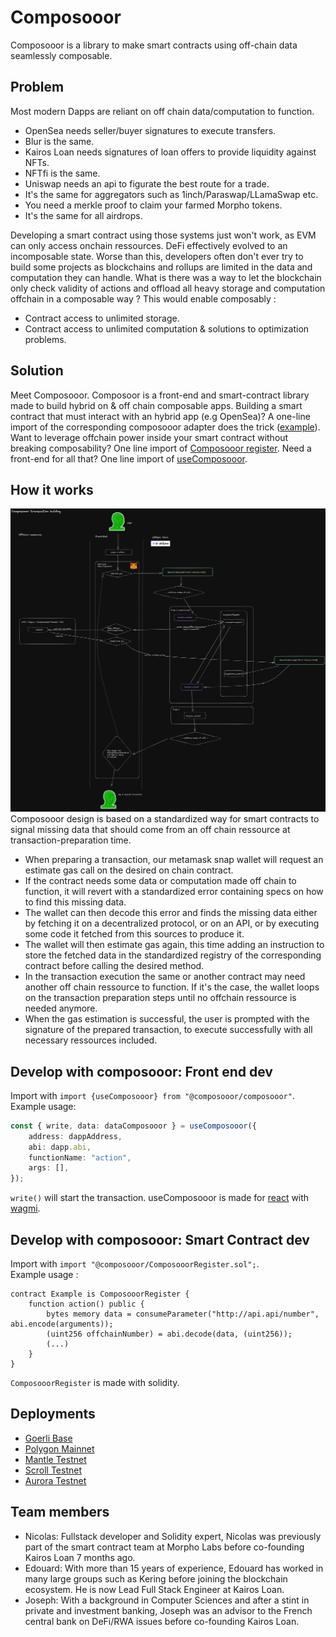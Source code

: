 # Composooor

Composooor is a library to make smart contracts using off-chain data seamlessly composable.

## Problem

Most modern Dapps are reliant on off chain data/computation to function.

- OpenSea needs seller/buyer signatures to execute transfers.
- Blur is the same.
- Kairos Loan needs signatures of loan offers to provide liquidity against NFTs.
- NFTfi is the same.
- Uniswap needs an api to figurate the best route for a trade.
- It's the same for aggregators such as 1inch/Paraswap/LLamaSwap etc.
- You need a merkle proof to claim your farmed Morpho tokens.
- It's the same for all airdrops.

Developing a smart contract using those systems just won't work, as EVM can only access onchain ressources.
DeFi effectively evolved to an incomposable state. Worse than this, developers often don't ever try to
build some projects as blockchains and rollups are limited in the data and computation they can handle.
What is there was a way to let the blockchain only check validity of actions and offload all heavy storage
and computation offchain in a composable way ? This would enable composably :

- Contract access to unlimited storage.
- Contract access to unlimited computation & solutions to optimization problems.

## Solution

Meet Composooor.
Composoor is a front-end and smart-contract library made to build hybrid on & off chain composable apps.
Building a smart contract that must interact with an hybrid app (e.g OpenSea)? A one-line import of the
corresponding composooor adapter does the trick ([example](./example/contract/contracts/MarketPlaceComposooored.sol)). Want to leverage offchain power inside your smart contract
without breaking composability? One line import of [Composooor register](./packages/composooor/src/sol/ComposooorRegister.sol).
Need a front-end for all that? One line import of [useComposooor](./packages/composooor/src/ts/composooor.ts).

## How it works

![schema](./packages/composooor/composooor-schema.png)
Composooor design is based on a standardized way for smart contracts to signal missing data that should
come from an off chain ressource at transaction-preparation time.

- When preparing a transaction, our metamask snap wallet will request an estimate gas call on the desired on chain contract.
- If the contract needs some data or computation made off chain to function, it will revert with a standardized error containing specs on how to find this missing data.
- The wallet can then decode this error and finds the missing data either by fetching it on a decentralized
protocol, or on an API, or by executing some code it fetched from this sources to produce it.
- The wallet will then estimate gas again, this time adding an instruction to store the fetched data
in the standardized registry of the corresponding contract before calling the desired method.
- In the transaction execution the same or another contract may need another off chain ressource to function.
If it's the case, the wallet loops on the transaction preparation steps until no offchain ressource is needed
anymore.
- When the gas estimation is successful, the user is prompted with the signature of the prepared transaction,
to execute successfully with all necessary ressources included.

## Develop with composooor: Front end dev

Import with `import {useComposooor} from "@composooor/composooor"`.  
Example usage:

```typescript
const { write, data: dataComposooor } = useComposooor({
    address: dappAddress,
    abi: dapp.abi,
    functionName: "action",
    args: [],
});
```

`write()` will start the transaction.
useComposooor is made for [react](https://reactjs.org/) with [wagmi](https://wagmi.sh/).

## Develop with composooor: Smart Contract dev

Import with `import "@composooor/ComposooorRegister.sol";`.  
Example usage :

```solidity
contract Example is ComposooorRegister {
    function action() public {
        bytes memory data = consumeParameter("http://api.api/number", abi.encode(arguments));
        (uint256 offchainNumber) = abi.decode(data, (uint256));
        (...)
    }
}
```

`ComposooorRegister` is made with solidity.

## Deployments

- [Goerli Base](https://goerli.basescan.org/address/0x43b949724b56fd72F0Ad55d65685b7bD2F05800D#code)
- [Polygon Mainnet](https://polygonscan.com/address/0x7165305088dfc6961937fc9bf16600373a01c5ea#code)
- [Mantle Testnet](https://explorer.testnet.mantle.xyz/address/0x7165305088dfC6961937fc9BF16600373A01C5eA/contracts#address-tabs)
- [Scroll Testnet](https://blockscout.scroll.io/address/0x7165305088dfC6961937fc9BF16600373A01C5eA/contracts#address-tabs)
- [Aurora Testnet](https://explorer.testnet.aurora.dev/address/0x7165305088dfC6961937fc9BF16600373A01C5eA/contracts#address-tabs)

## Team members

- Nicolas: Fullstack developer and Solidity expert, Nicolas was previously part of the smart contract team at Morpho Labs before co-founding Kairos Loan 7 months ago.
- Edouard: With more than 15 years of experience, Edouard has worked in many large groups such as Kering before joining the blockchain ecosystem. He is now Lead Full Stack Engineer at Kairos Loan.
- Joseph: With a background in Computer Sciences and after a stint in private and investment banking, Joseph was an advisor to the French central bank on DeFi/RWA issues before co-founding Kairos Loan. 
